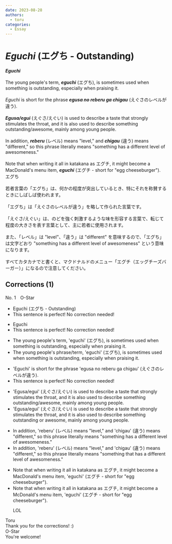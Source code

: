 ```yaml
---
date: 2023-08-28
authors:
  - toru
categories:
  - Essay
---
```


<h1 id="subject_show"><strong><em>Eguchi</strong></em> (エグち - Outstanding)</h1>
<div class="date" hidden>Aug 28, 2023 12:45</div>
<div id="post"><div id="body_show_ori">
<strong><em>Eguchi</strong></em><br/><br/>The young people's term, <strong><em>eguchi</em></strong> (エグち), is sometimes used when something is outstanding, especially when praising it.<br/><br/><em>Eguchi</em> is short for the phrase <strong><em>egusa no reberu ga chigau</em></strong> (えぐさのレベルが違う).<br/><br/><strong><em>Egusa/egui</em></strong> (えぐさ/えぐい) is used to describe a taste that strongly stimulates the throat, and it is also used to describe something outstanding/awesome, mainly among young people.<br/><br/>In addition, <strong><em>reberu</em></strong> (レベル) means "level," and <strong><em>chigau</em></strong> (違う) means "different," so this phrase literally means "something has a different level of awesomeness."<br/><br/>Note that when writing it all in katakana as エグチ, it might become a MacDonald's menu item, <strong><em>eguchi</em></strong> (エグチ - short for "egg cheeseburger").
</div></div>

<!-- more -->

<div id="post_ja"><div id="body_show_mo">
エグち<br/><br/>若者言葉の「エグち」は、何かの程度が突出しているとき、特にそれを称賛するときにしばしば使われます。<br/><br/>「エグち」は「えぐさのレベルが違う」を略して作られた言葉です。<br/><br/>「えぐさ/えぐい」は、のどを強く刺激するような味を形容する言葉で、転じて程度の大きさを表す言葉として、主に若者に使用されます。<br/><br/>また、「レベル」は "level"、「違う」は "different" を意味するので、「エグち」は文字どおり "something has a different level of awesomeness" という意味になります。<br/><br/>すべてカタカナでと書くと、マクドナルドのメニュー「エグチ（エッグチーズバーガー）」になるので注意してください。
</div></div>

## Corrections (1)
<div id="block"><div class="first_name"> No. 1　<span class="just_name">O-Star</span></div><div id="block2">
<ul class="correction_field">
<li class="incorrect">Eguchi (エグち - Outstanding)</li>
<li class="corrected perfect">This sentence is perfect! No correction needed!</li>
</ul>
<ul class="correction_field">
<li class="incorrect">Eguchi</li>
<li class="corrected perfect">This sentence is perfect! No correction needed!</li>
</ul>
<ul class="correction_field">
<li class="incorrect">The young people's term, 'eguchi' (エグち), is sometimes used when something is outstanding, especially when praising it.</li>
<li class="corrected correct">
The young people's <span class="f_blue">phrase/term</span>, 'eguchi' (エグち), is sometimes used when something is outstanding, especially when praising it.
</li>
</ul>
<ul class="correction_field">
<li class="incorrect">'Eguchi' is short for the phrase 'egusa no reberu ga chigau' (えぐさのレベルが違う).</li>
<li class="corrected perfect">This sentence is perfect! No correction needed!</li>
</ul>
<ul class="correction_field">
<li class="incorrect">'Egusa/egui' (えぐさ/えぐい) is used to describe a taste that strongly stimulates the throat, and it is also used to describe something outstanding/awesome, mainly among young people.</li>
<li class="corrected correct">
'Egusa/egui' (えぐさ/えぐい) is used to describe a taste that strongly stimulates the throat, and it is also used to describe something outstanding <span class="f_bold">or </span>awesome, mainly among young people.
</li>
</ul>
<ul class="correction_field">
<li class="incorrect">In addition, 'reberu' (レベル) means "level," and 'chigau' (違う) means "different," so this phrase literally means "something has a different level of awesomeness."</li>
<li class="corrected correct">
In addition, 'reberu' (レベル) means "level," and 'chigau' (違う) means "different," so this phrase literally means "something <span class="f_bold">that </span>has a different level of awesomeness."
</li>
</ul>
<ul class="correction_field">
<li class="incorrect">Note that when writing it all in katakana as エグチ, it might become a MacDonald's menu item, 'eguchi' (エグチ - short for "egg cheeseburger").</li>
<li class="corrected correct">
Note that when writing it all in katakana as エグチ, it might become a <span class="f_bold">McDonald's </span>menu item, 'eguchi' (エグチ - short for "egg cheeseburger").
<p class="correction_comment">LOL</p>
</li>
</ul>
</div><div class="name"><span class="just_name">Toru</span><br>
Thank you for the corrections! :)
</div>
<div class="name"><span class="just_name">O-Star</span><br>
You're welcome!
</div>
</div>
